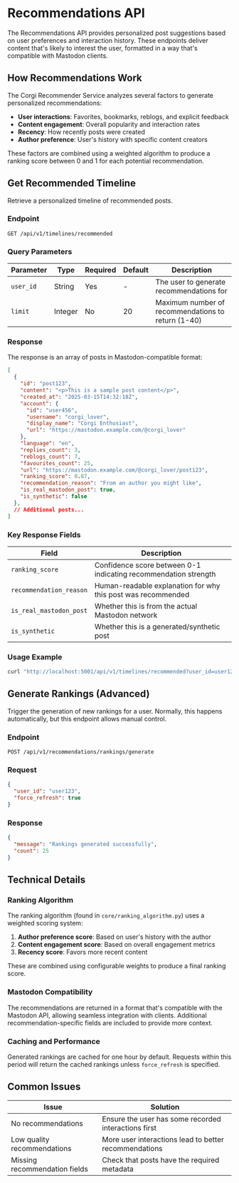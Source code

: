 # Recommendations API

The Recommendations API provides personalized post suggestions based on user preferences and interaction history. These endpoints deliver content that's likely to interest the user, formatted in a way that's compatible with Mastodon clients.

## How Recommendations Work

The Corgi Recommender Service analyzes several factors to generate personalized recommendations:

- **User interactions**: Favorites, bookmarks, reblogs, and explicit feedback
- **Content engagement**: Overall popularity and interaction rates
- **Recency**: How recently posts were created
- **Author preference**: User's history with specific content creators

These factors are combined using a weighted algorithm to produce a ranking score between 0 and 1 for each potential recommendation.

## Get Recommended Timeline

Retrieve a personalized timeline of recommended posts.

### Endpoint

```
GET /api/v1/timelines/recommended
```

### Query Parameters

| Parameter | Type | Required | Default | Description |
|-----------|------|----------|---------|-------------|
| `user_id` | String | Yes | - | The user to generate recommendations for |
| `limit` | Integer | No | 20 | Maximum number of recommendations to return (1-40) |

### Response

The response is an array of posts in Mastodon-compatible format:

```json
[
  {
    "id": "post123",
    "content": "<p>This is a sample post content</p>",
    "created_at": "2025-03-15T14:32:18Z",
    "account": {
      "id": "user456",
      "username": "corgi_lover",
      "display_name": "Corgi Enthusiast",
      "url": "https://mastodon.example.com/@corgi_lover"
    },
    "language": "en",
    "replies_count": 3,
    "reblogs_count": 7,
    "favourites_count": 25,
    "url": "https://mastodon.example.com/@corgi_lover/post123",
    "ranking_score": 0.87,
    "recommendation_reason": "From an author you might like",
    "is_real_mastodon_post": true,
    "is_synthetic": false
  },
  // Additional posts...
]
```

### Key Response Fields

| Field | Description |
|-------|-------------|
| `ranking_score` | Confidence score between 0-1 indicating recommendation strength |
| `recommendation_reason` | Human-readable explanation for why this post was recommended |
| `is_real_mastodon_post` | Whether this is from the actual Mastodon network |
| `is_synthetic` | Whether this is a generated/synthetic post |

### Usage Example

```bash
curl "http://localhost:5001/api/v1/timelines/recommended?user_id=user123&limit=10"
```

## Generate Rankings (Advanced)

Trigger the generation of new rankings for a user. Normally, this happens automatically, but this endpoint allows manual control.

### Endpoint

```
POST /api/v1/recommendations/rankings/generate
```

### Request

```json
{
  "user_id": "user123",
  "force_refresh": true
}
```

### Response

```json
{
  "message": "Rankings generated successfully",
  "count": 25
}
```

## Technical Details

### Ranking Algorithm

The ranking algorithm (found in `core/ranking_algorithm.py`) uses a weighted scoring system:

1. **Author preference score**: Based on user's history with the author
2. **Content engagement score**: Based on overall engagement metrics
3. **Recency score**: Favors more recent content

These are combined using configurable weights to produce a final ranking score.

### Mastodon Compatibility

The recommendations are returned in a format that's compatible with the Mastodon API, allowing seamless integration with clients. Additional recommendation-specific fields are included to provide more context.

### Caching and Performance

Generated rankings are cached for one hour by default. Requests within this period will return the cached rankings unless `force_refresh` is specified.

## Common Issues

| Issue | Solution |
|-------|----------|
| No recommendations | Ensure the user has some recorded interactions first |
| Low quality recommendations | More user interactions lead to better recommendations |
| Missing recommendation fields | Check that posts have the required metadata |